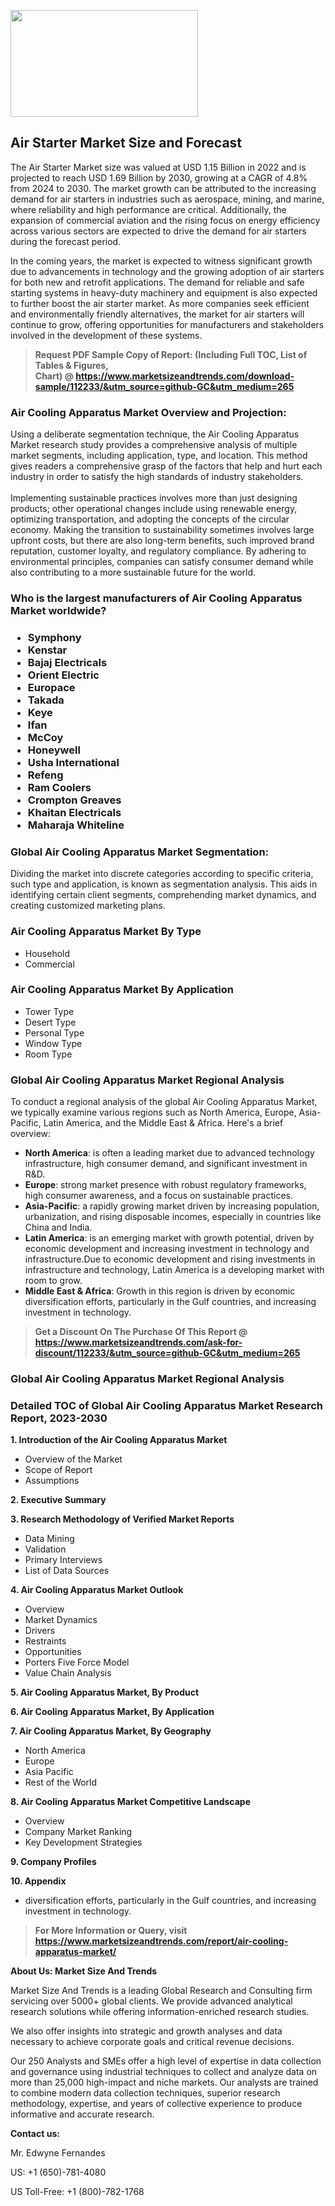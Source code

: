 <p><img class="alignnone size-medium wp-image-20088" src="https://ffe5etoiles.com/wp-content/uploads/2024/12/MST1-300x171.png" alt="" width="300" height="171" /></p><h2>Air Starter Market Size and Forecast</h2><p>The Air Starter Market size was valued at USD 1.15 Billion in 2022 and is projected to reach USD 1.69 Billion by 2030, growing at a CAGR of 4.8% from 2024 to 2030. The market growth can be attributed to the increasing demand for air starters in industries such as aerospace, mining, and marine, where reliability and high performance are critical. Additionally, the expansion of commercial aviation and the rising focus on energy efficiency across various sectors are expected to drive the demand for air starters during the forecast period.</p><p>In the coming years, the market is expected to witness significant growth due to advancements in technology and the growing adoption of air starters for both new and retrofit applications. The demand for reliable and safe starting systems in heavy-duty machinery and equipment is also expected to further boost the air starter market. As more companies seek efficient and environmentally friendly alternatives, the market for air starters will continue to grow, offering opportunities for manufacturers and stakeholders involved in the development of these systems.</p></p><blockquote id="" class=""><strong>Request PDF Sample Copy of Report: (Including Full TOC, List of Tables &amp; Figures, Chart)&nbsp;@&nbsp;<strong><a href="https://www.marketsizeandtrends.com/download-sample/112233/&utm_source=github-GC&utm_medium=265" target="_blank">https://www.marketsizeandtrends.com/download-sample/112233/&utm_source=github-GC&utm_medium=265</a></strong></strong></blockquote><h3 id="" class="">Air Cooling Apparatus Market&nbsp;Overview and Projection:</h3><p id="" class="">Using a deliberate segmentation technique, the Air Cooling Apparatus Market research study provides a comprehensive analysis of multiple market segments, including application, type, and location. This method gives readers a comprehensive grasp of the factors that help and hurt each industry in order to satisfy the high standards of industry stakeholders. <br /> <br />Implementing sustainable practices involves more than just designing products; other operational changes include using renewable energy, optimizing transportation, and adopting the concepts of the circular economy. Making the transition to sustainability sometimes involves large upfront costs, but there are also long-term benefits, such improved brand reputation, customer loyalty, and regulatory compliance. By adhering to environmental principles, companies can satisfy consumer demand while also contributing to a more sustainable future for the world.</p><h3 id="" class="">Who is the largest manufacturers of&nbsp;Air Cooling Apparatus Market worldwide?</h3><h3 class=""><p><ul><li>Symphony </li><li> Kenstar </li><li> Bajaj Electricals </li><li> Orient Electric </li><li> Europace </li><li> Takada </li><li> Keye </li><li> Ifan </li><li> McCoy </li><li> Honeywell </li><li> Usha International </li><li> Refeng </li><li> Ram Coolers </li><li> Crompton Greaves </li><li> Khaitan Electricals </li><li> Maharaja Whiteline</li></ul></p></h3><h3 id="" class="">Global&nbsp;Air Cooling Apparatus Market Segmentation:</h3><p id="" class="">Dividing the market into discrete categories according to specific criteria, such type and application, is known as segmentation analysis. This aids in identifying certain client segments, comprehending market dynamics, and creating customized marketing plans.</p><h3 id="" class="">Air Cooling Apparatus Market&nbsp;By Type</h3><p><p><ul><li>Household</li><li> Commercial</p></li></ul></p></p><h3 id="" class="">Air Cooling Apparatus Market&nbsp;By Application</h3><p class=""><p><ul><li>Tower Type</li><li> Desert Type</li><li> Personal Type</li><li> Window Type</li><li> Room Type</li></ul></p></p><h3 id="" class="">Global Air Cooling Apparatus Market Regional Analysis</h3><p id="" class="">To conduct a regional analysis of the global Air Cooling Apparatus Market, we typically examine various regions such as North America, Europe, Asia-Pacific, Latin America, and the Middle East &amp; Africa. Here's a brief overview:</p><ul><li><strong>North America</strong>: is often a leading market due to advanced technology infrastructure, high consumer demand, and significant investment in R&amp;D.</li><li><strong>Europe</strong>: strong market presence with robust regulatory frameworks, high consumer awareness, and a focus on sustainable practices.</li><li><strong>Asia-Pacific</strong>: a rapidly growing market driven by increasing population, urbanization, and rising disposable incomes, especially in countries like China and India.</li><li><strong>Latin America</strong>: is an emerging market with growth potential, driven by economic development and increasing investment in technology and infrastructure.Due to economic development and rising investments in infrastructure and technology, Latin America is a developing market with room to grow.</li><li><strong>Middle East &amp; Africa</strong>: Growth in this region is driven by economic diversification efforts, particularly in the Gulf countries, and increasing investment in technology.</li></ul><blockquote id="" class=""><strong>Get a Discount On The Purchase Of This Report @ <strong><a href="https://www.marketsizeandtrends.com/ask-for-discount/112233/&utm_source=github-GC&utm_medium=265" target="_blank">https://www.marketsizeandtrends.com/ask-for-discount/112233/&utm_source=github-GC&utm_medium=265</a></strong></strong></blockquote><h3 id="" class="">Global Air Cooling Apparatus Market Regional Analysis</h3><h3 id="" class="">Detailed TOC of Global Air Cooling Apparatus Market Research Report, 2023-2030</h3><p id="" class=""><strong>1. Introduction of the Air Cooling Apparatus Market</strong></p><ul><li>Overview of the Market</li><li>Scope of Report</li><li>Assumptions</li></ul><p id="" class=""><strong>2. Executive Summary</strong></p><p id="" class=""><strong>3. Research Methodology of Verified Market Reports</strong></p><ul><li>Data Mining</li><li>Validation</li><li>Primary Interviews</li><li>List of Data Sources</li></ul><p id="" class=""><strong>4. Air Cooling Apparatus Market Outlook</strong></p><ul><li>Overview</li><li>Market Dynamics</li><li>Drivers</li><li>Restraints</li><li>Opportunities</li><li>Porters Five Force Model</li><li>Value Chain Analysis</li></ul><p id="" class=""><strong>5. Air Cooling Apparatus Market, By Product</strong></p><p id="" class=""><strong>6. Air Cooling Apparatus Market, By Application</strong></p><p id="" class=""><strong>7. Air Cooling Apparatus Market, By Geography</strong></p><ul><li>North America</li><li>Europe</li><li>Asia Pacific</li><li>Rest of the World</li></ul><p id="" class=""><strong>8. Air Cooling Apparatus Market Competitive Landscape</strong></p><ul><li>Overview</li><li>Company Market Ranking</li><li>Key Development Strategies</li></ul><p id="" class=""><strong>9. Company Profiles</strong></p><p id="" class=""><strong>10. Appendix</strong></p><ul><li>diversification efforts, particularly in the Gulf countries, and increasing investment in technology.</li></ul><blockquote id="" class=""><strong>For More Information or Query, visit <strong><strong><a href="https://www.marketsizeandtrends.com/report/air-cooling-apparatus-market/" target="_blank">https://www.marketsizeandtrends.com/report/air-cooling-apparatus-market/</a></strong></strong></strong></blockquote><p id="" class=""><strong>About Us: Market Size And Trends</strong></p><p id="" class="">Market Size And Trends is a leading Global Research and Consulting firm servicing over 5000+ global clients. We provide advanced analytical research solutions while offering information-enriched research studies.</p><p id="" class="">We also offer insights into strategic and growth analyses and data necessary to achieve corporate goals and critical revenue decisions.</p><p id="" class="">Our 250 Analysts and SMEs offer a high level of expertise in data collection and governance using industrial techniques to collect and analyze data on more than 25,000 high-impact and niche markets. Our analysts are trained to combine modern data collection techniques, superior research methodology, expertise, and years of collective experience to produce informative and accurate research.</p><p id="" class=""><strong>Contact us:</strong></p><p id="" class="">Mr. Edwyne Fernandes</p><p id="" class="">US: +1 (650)-781-4080</p><p id="" class="">US Toll-Free: +1 (800)-782-1768</p>
